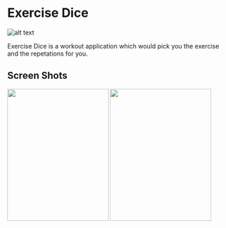 # Exercise Dice

![alt text](https://lh3.googleusercontent.com/wNDDIeZXnLykFC1NLgujHAGh_43YSYlNAkhurthA-3EG2IxUNRwfgPxBxpCmutaj8Gk=s180-rw)

Exercise Dice is a workout application which would pick you the exercise and the repetations for you.

## Screen Shots

<img align="left" width="230" height="300" src="https://lh3.googleusercontent.com/ANAGOpYS_OicN67fVLHrZlECeGKlij-mdJTaerzQxFGqMICKLBPoVoCgJlpzOFFuxws=w1536-h754-rw">
<img align="left" width="230" height="300" src="https://lh3.googleusercontent.com/Yud3ydvT41bi2ECRiX7rQfkn_ufvjMgnFvuu_PqSsBGKfQkRmVWnFPRX5fhvirFBZmY=w1536-h754-rw">
